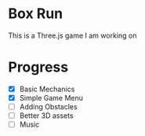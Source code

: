 # Box Run
This is a Three.js game I am working on

# Progress
- [x] Basic Mechanics
- [x] Simple Game Menu
- [ ] Adding Obstacles
- [ ] Better 3D assets
- [ ] Music
